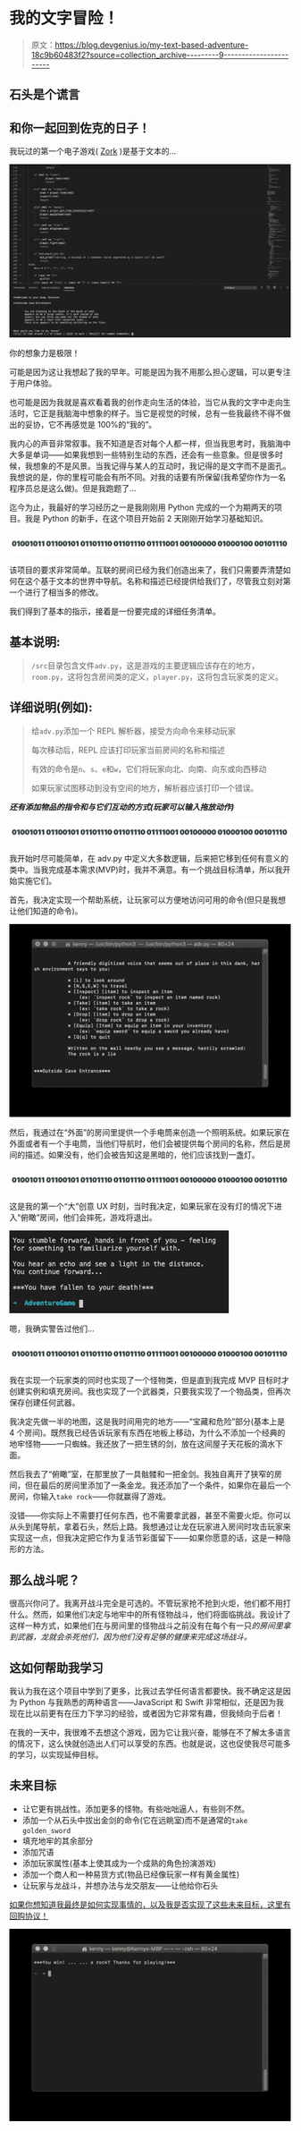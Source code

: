# 我的文字冒险！

> 原文：<https://blog.devgenius.io/my-text-based-adventure-18c9b60483f2?source=collection_archive---------9----------------------->

## 石头是个谎言

## 和你一起回到佐克的日子！

我玩过的第一个电子游戏( [Zork](https://gallery.guetech.org/zork1_folio/zork1-folio.html) )是基于文本的…

![](img/1dce49f857a7a1602e8b60ddddf14341.png)

你的想象力是极限！

可能是因为这让我想起了我的早年。可能是因为我不用那么担心逻辑，可以更专注于用户体验。

也可能是因为我就是喜欢看着我的创作走向生活的体验，当它从我的文字中走向生活时，它正是我脑海中想象的样子。当它是视觉的时候，总有一些我最终不得不做出的妥协，它不再感觉是 100%的“我的”。

我内心的声音非常叙事。我不知道是否对每个人都一样，但当我思考时，我脑海中大多是单词——如果我想到一些特别生动的东西，还会有一些意象。但是很多时候，我想象的不是风景。当我记得与某人的互动时，我记得的是文字而不是面孔。我想说的是，你的里程可能会有所不同。对我的话要有所保留(我希望你作为一名程序员总是这么做)。但是我跑题了…

迄今为止，我最好的学习经历之一是我刚刚用 Python 完成的一个为期两天的项目。我是 Python 的新手，在这个项目开始前 2 天刚刚开始学习基础知识。

![](img/9cd48d8af9d6d7934830f84e60b3474b.png)

该项目的要求非常简单。互联的房间已经为我们创造出来了，我们只需要弄清楚如何在这个基于文本的世界中导航。名称和描述已经提供给我们了，尽管我立刻对第一个进行了相当多的修改。

我们得到了基本的指示，接着是一份要完成的详细任务清单。

## 基本说明:

> `/src`目录包含文件`adv.py`，这是游戏的主要逻辑应该存在的地方，`room.py`，这将包含房间类的定义，`player.py`，这将包含玩家类的定义。

## 详细说明(例如):

> 给`adv.py`添加一个 REPL 解析器，接受方向命令来移动玩家
> 
> 每次移动后，REPL 应该打印玩家当前房间的名称和描述
> 
> 有效的命令是`n`、`s`、`e`和`w`，它们将玩家向北、向南、向东或向西移动
> 
> 如果玩家试图移动到没有空间的地方，解析器应该打印一个错误。

***还有添加物品的指令和与它们互动的方式(玩家可以输入拖放动作)***

![](img/6b4b428c42e10b88d3febe12ada16226.png)

我开始时尽可能简单，在 adv.py 中定义大多数逻辑，后来把它移到任何有意义的类中。当我完成基本需求(MVP)时，我并不满意。有一个挑战目标清单，所以我开始实施它们。

首先，我决定实现一个帮助系统，让玩家可以方便地访问可用的命令(但只是我想让他们知道的命令)。

![](img/0150182e6349a7bffd12c966036a48a6.png)

然后，我通过在“外面”的房间里提供一个手电筒来创造一个照明系统。如果玩家在外面或者有一个手电筒，当他们导航时，他们会被提供每个房间的名称，然后是房间的描述。如果没有，他们会被告知这是黑暗的，他们应该找到一盏灯。

![](img/e1c0d7314d0687a6fe54763f9e7adbeb.png)

这是我的第一个“大”创意 UX 时刻，当时我决定，如果玩家在没有灯的情况下进入“俯瞰”房间，他们会摔死，游戏将退出。

![](img/ea5b6323f991442efabda1ba18ed6d2d.png)

嗯，我确实警告过他们…

![](img/096b38ca2b4f721576cd1541539aa116.png)

我在实现一个玩家类的同时也实现了一个怪物类，但是直到我完成 MVP 目标时才创建实例和填充房间。我也实现了一个武器类，只要我实现了一个物品类，但再次保存创建任何武器。

我决定先做一半的地图，这是我时间用完的地方——“宝藏和危险”部分(基本上是 4 个房间)。既然我已经告诉玩家有东西在地板上移动，为什么不添加一个经典的地牢怪物——一只蜘蛛。我还放了一把生锈的剑，放在这间屋子天花板的滴水下面。

然后我去了“俯瞰”室，在那里放了一具骷髅和一把金剑。我独自离开了狭窄的房间，但在最后的房间里添加了一条金龙。我还添加了一个条件，如果你在最后一个房间，你输入`take rock`——你就赢得了游戏。

没错——你实际上不需要打任何东西，也不需要拿武器，甚至不需要火炬。你可以从头到尾导航，拿着石头，然后上路。我想通过让龙在玩家进入房间时攻击玩家来实现这一点，但我决定把它作为复活节彩蛋留下——如果你愿意的话，这是一种隐形的方法。

## 那么战斗呢？

很高兴你问了。我离开战斗完全是可选的。不管玩家抢不抢到火炬，他们都不用打什么。然而，如果他们决定与地牢中的所有怪物战斗，他们将面临挑战。我设计了这样一种方式，如果他们在与房间里的怪物战斗之前没有在每个有一只*的房间里拿到武器，龙就会杀死他们，因为他们没有足够的健康来完成这场战斗。*

## 这如何帮助我学习

我认为我在这个项目中学到了更多，比我过去学任何语言都要快。我不确定这是因为 Python 与我熟悉的两种语言——JavaScript 和 Swift 非常相似，还是因为我现在比以前更有在压力下学习的经验，或者因为它非常有趣，但我倾向于后者！

在我的一天中，我很难不去想这个游戏，因为它让我兴奋，能够在不了解太多语言的情况下，这么快就创造出人们可以享受的东西。也就是说，这也促使我尽可能多的学习，以实现延伸目标。

## 未来目标

*   让它更有挑战性。添加更多的怪物。有些咄咄逼人，有些则不然。
*   添加一个从石头中拔出金剑的命令(它在远眺室)而不是通常的`take golden_sword`
*   填充地牢的其余部分
*   添加咒语
*   添加玩家属性(基本上使其成为一个成熟的角色扮演游戏)
*   添加一个商人和一种易货方式(物品已经像玩家一样有黄金属性)
*   让玩家与龙战斗，并想办法与龙交朋友——让他给你石头

[如果你想知道我最终是如何实现事情的，以及我是否实现了这些未来目标，这里有回购协议！](https://github.com/froggomad/Intro-Python-II)

![](img/abac9594c7973671c201cae36c8c967c.png)